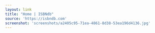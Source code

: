 ```yaml
---
layout: link
title: "Home | ISBNdb"
source: 'https://isbndb.com'
screenshot: 'screenshots/a2405c95-71ea-4861-8d38-53ea196d4136.jpg'
---
```


